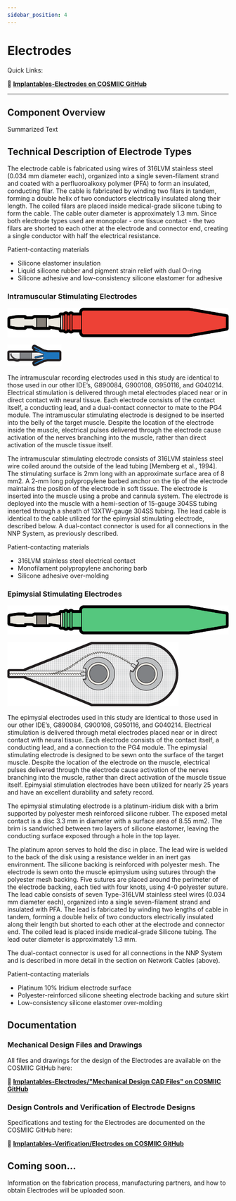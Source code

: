 ```yaml
---
sidebar_position: 4
---
```


# Electrodes

Quick Links: 

:link: **[Implantables-Electrodes on COSMIIC GitHub](https://github.com/COSMIIC-Inc/Implantables-Electrodes)**

---

## Component Overview

Summarized Text

## Technical Description of Electrode Types

The electrode cable is fabricated using wires of 316LVM stainless steel (0.034 mm diameter 
each), organized into a single seven-filament strand and coated with a perfluoroalkoxy 
polymer (PFA) to form an insulated, conducting filar. The cable is fabricated by winding 
two filars in tandem, forming a double helix of two conductors electrically insulated along 
their length. The coiled filars are placed inside medical-grade silicone tubing to form the 
cable. The cable outer diameter is approximately 1.3 mm. Since both electrode types used 
are monopolar - one tissue contact - the two filars are shorted to each other at the electrode 
and connector end, creating a single conductor with half the electrical resistance.

Patient-contacting materials
- Silicone elastomer insulation
- Liquid silicone rubber and pigment strain relief with dual O-ring
- Silicone adhesive and low-consistency silicone elastomer for adhesive

### Intramuscular Stimulating Electrodes

![image](./img/graphic-red-connector.png) 

![image](./img/graphic-im-electrode.png)

The intramuscular recording electrodes used in this study are identical to those used in our 
other IDE’s, G890084, G900108, G950116, and G040214. Electrical stimulation is delivered 
through metal electrodes placed near or in direct contact with neural tissue. Each electrode 
consists of the contact itself, a conducting lead, and a dual-contact connector to mate to the 
PG4 module. The intramuscular stimulating electrode is designed to be inserted into the 
belly of the target muscle. Despite the location of the electrode inside the muscle, electrical 
pulses delivered through the electrode cause activation of the nerves branching into the 
muscle, rather than direct activation of the muscle tissue itself.

The intramuscular stimulating electrode consists of 316LVM stainless steel wire coiled 
around the outside of the lead tubing [Memberg et al., 1994]. The stimulating surface is 
2mm long with an approximate surface area of 8 mm2. A 2-mm long polypropylene barbed 
anchor on the tip of the electrode maintains the position of the electrode in soft tissue. The 
electrode is inserted into the muscle using a probe and cannula system. The electrode is 
deployed into the muscle with a hemi-section of 15-gauge 304SS tubing inserted through a 
sheath of 13XTW-gauge 304SS tubing.
The lead cable is identical to the cable utilized for the epimysial stimulating electrode, 
described below. A dual-contact connector is used for all connections in the NNP System, as 
previously described.

Patient-contacting materials
- 316LVM stainless steel electrical contact
- Monofilament polypropylene anchoring barb
- Silicone adhesive over-molding

### Epimysial Stimulating Electrodes

![image](./img/graphic-green-connector.png) 

![image](./img/graphic-epimysial-electrode.png)

The epimysial electrodes used in this study are identical to those used in our other IDE’s, 
G890084, G900108, G950116, and G040214. Electrical stimulation is delivered through 
metal electrodes placed near or in direct contact with neural tissue. Each electrode consists 
of the contact itself, a conducting lead, and a connection to the PG4 module. The epimysial 
stimulating electrode is designed to be sewn onto the surface of the target muscle. Despite 
the location of the electrode on the muscle, electrical pulses delivered through the electrode 
cause activation of the nerves branching into the muscle, rather than direct activation of the 
muscle tissue itself. Epimysial stimulation electrodes have been utilized for nearly 25 years 
and have an excellent durability and safety record.

The epimysial stimulating electrode is a platinum-iridium disk with a brim supported by 
polyester mesh reinforced silicone rubber. The exposed metal contact is a disc 3.3 mm in 
diameter with a surface area of 8.55 mm2. The brim is sandwiched between two layers of silicone elastomer, leaving the conducting surface exposed through a hole in the top layer. 

The platinum apron serves to hold the disc in place. The lead wire is welded to the back of 
the disk using a resistance welder in an inert gas environment. The silicone backing is 
reinforced with polyester mesh. The electrode is sewn onto the muscle epimysium using 
sutures through the polyester mesh backing. Five sutures are placed around the perimeter 
of the electrode backing, each tied with four knots, using 4-0 polyester suture. 
The lead cable consists of seven Type-316LVM stainless steel wires (0.034 mm diameter 
each), organized into a single seven-filament strand and insulated with PFA. The lead is 
fabricated by winding two lengths of cable in tandem, forming a double helix of two 
conductors electrically insulated along their length but shorted to each other at the 
electrode and connector end. The coiled lead is placed inside medical-grade Silicone tubing. 
The lead outer diameter is approximately 1.3 mm.

The dual-contact connector is used for all connections in the NNP System and is described 
in more detail in the section on Network Cables (above).

Patient-contacting materials
- Platinum 10% Iridium electrode surface
- Polyester-reinforced silicone sheeting electrode backing and suture skirt
- Low-consistency silicone elastomer over-molding

## Documentation 

### Mechanical Design Files and Drawings
All files and drawings for the design of the Electrodes are available on the COSMIIC GitHub here:

:link: **[Implantables-Electrodes/"Mechanical Design CAD Files" on COSMIIC GitHub](https://github.com/COSMIIC-Inc/Implantables-Electrodes/tree/main/Mechanical%20Design%20CAD%20Files)**

### Design Controls and Verification of Electrode Designs
Specifications and testing for the Electrodes are documented on the COSMIIC GitHub here:

:link: **[Implantables-Verification/Electrodes on COSMIIC GitHub](https://github.com/COSMIIC-Inc/Implantables-Verification/tree/main/Electrodes)**

## Coming soon...

Information on the fabrication process, manufacturing partners, and how to obtain Electrodes will be uploaded soon.
